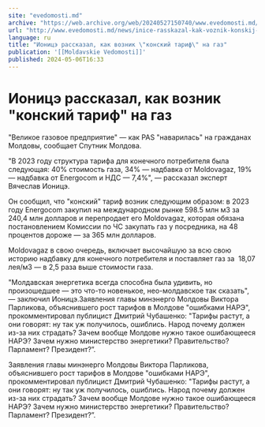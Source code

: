 ```yaml
---
site: "evedomosti.md"
archive: "https://web.archive.org/web/20240527150740/www.evedomosti.md/news/inice-rasskazal-kak-voznik-konskij-tarif-na-gaz"
url: "http://www.evedomosti.md/news/inice-rasskazal-kak-voznik-konskij-tarif-na-gaz"
language: ru
title: "Ионицэ рассказал, как возник \"конский тариф\" на газ"
publication: '[[Moldavskie Vedomosti]]'
published: 2024-05-06T16:33
---
```


# Ионицэ рассказал, как возник "конский тариф" на газ

"Великое газовое предприятие" — как PAS "наварилась" на гражданах Молдовы, сообщает Спутник Молдова.

"В 2023 году структура тарифа для конечного потребителя была следующая: 40% стоимость газа, 34% — надбавка от Moldovagaz, 19% — надбавка от Energocom и НДС — 7,4%", — рассказал эксперт Вячеслав Ионицэ.

Он сообщил, что "конский" тариф возник следующим образом: в 2023 году Energocom закупил на международном рынке 598.5 млн м3 за 240,4 млн долларов и перепродает его Moldovagaz, которая обязана постановлением Комиссии по ЧС закупать газ у посредника, на 48 процентов дороже — за 365 млн долларов.

Moldovagaz в свою очередь, включает высочайшую за всю свою историю надбавку для конечного потребителя и поставляет газ за  18,07 лея/м3 — в 2,5 раза выше стоимости газа.

"Молдавская энергетика всегда способна была удивить, но произошедшее — это что-то новенькое, нео-молдавское так сказать", — заключил Ионицэ.Заявления главы минэнерго Молдовы Виктора Парликова, объяснившего рост тарифов в Молдове "ошибками НАРЭ", прокомментировал публицист Дмитрий Чубашенко: "Тарифы растут, а они говорят: ну так уж получилось, ошиблись. Народ почему должен из-за них страдать? Зачем вообще Молдове нужно такое ошибающееся НАРЭ? Зачем нужно министерство энергетики? Правительство? Парламент? Президент?”.

Заявления главы минэнерго Молдовы Виктора Парликова, объяснившего рост тарифов в Молдове "ошибками НАРЭ", прокомментировал публицист Дмитрий Чубашенко: "Тарифы растут, а они говорят: ну так уж получилось, ошиблись. Народ почему должен из-за них страдать? Зачем вообще Молдове нужно такое ошибающееся НАРЭ? Зачем нужно министерство энергетики? Правительство? Парламент? Президент?”.